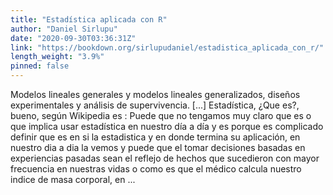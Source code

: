 ```yaml
---
title: "Estadística aplicada con R"
author: "Daniel Sirlupu"
date: "2020-09-30T03:36:31Z"
link: "https://bookdown.org/sirlupudaniel/estadistica_aplicada_con_r/"
length_weight: "3.9%"
pinned: false
---
```


Modelos lineales generales y modelos lineales generalizados, diseños experimentales y análisis de supervivencia. [...] Estadística, ¿Que es?, bueno, según Wikipedia es : Puede que no tengamos muy claro que es o que implica usar estadística en nuestro día a día y es porque es complicado definir que es en si la estadistica y en donde termina su aplicación, en nuestro dia a dia la vemos y puede que el tomar decisiones basadas en experiencias pasadas sean el reflejo de hechos que sucedieron con mayor frecuencia en nuestras vidas o como es que el médico calcula nuestro indice de masa corporal, en ...
